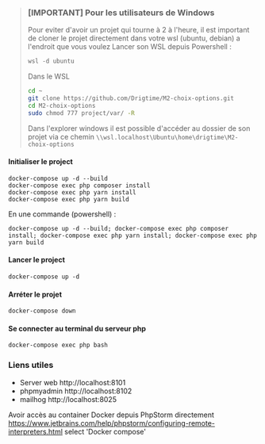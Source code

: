 >### [IMPORTANT] Pour les utilisateurs de Windows
>Pour eviter d'avoir un projet qui tourne à 2 à l'heure, il est important de cloner le projet directement dans votre wsl (ubuntu, debian) a l'endroit que vous voulez
>Lancer son WSL depuis Powershell :
> ```powershell
>wsl -d ubuntu
>```
>Dans le WSL
>```bash
>cd ~
>git clone https://github.com/Drigtime/M2-choix-options.git
>cd M2-choix-options
>sudo chmod 777 project/var/ -R
>```
>Dans l'explorer windows il est possible d'accéder au dossier de son projet via ce chemin `\\wsl.localhost\Ubuntu\home\drigtime\M2-choix-options`


#### Initialiser le project
```
docker-compose up -d --build
docker-compose exec php composer install
docker-compose exec php yarn install
docker-compose exec php yarn build
```
En une commande (powershell) :
```
docker-compose up -d --build; docker-compose exec php composer install; docker-compose exec php yarn install; docker-compose exec php yarn build
```

#### Lancer le project
```
docker-compose up -d
```

#### Arréter le projet
```
docker-compose down
```

#### Se connecter au terminal du serveur php
```
docker-compose exec php bash
```

### Liens utiles
* Server web http://localhost:8101
* phpmyadmin http://localhost:8102
* mailhog    http://localhost:8025

Avoir accès au container Docker depuis PhpStorm directement
https://www.jetbrains.com/help/phpstorm/configuring-remote-interpreters.html select 'Docker compose'

